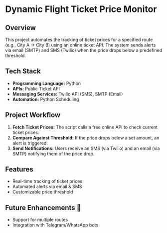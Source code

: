 # Dynamic Flight Ticket Price Monitor

## Overview
This project automates the tracking of ticket prices for a specified route (e.g., City A → City B) using an online ticket API. The system sends alerts via email (SMTP) and SMS (Twilio) when the price drops below a predefined threshold.

## Tech Stack
- **Programming Language:** Python
- **APIs:** Public Ticket API
- **Messaging Services:** Twilio API (SMS), SMTP (Email)
- **Automation:** Python Scheduling

## Project Workflow
1. **Fetch Ticket Prices:** The script calls a free online API to check current ticket prices.
2. **Compare Against Threshold:** If the price drops below a set amount, an alert is triggered.
3. **Send Notifications:** Users receive an SMS (via Twilio) and an email (via SMTP) notifying them of the price drop.

## Features
- Real-time tracking of ticket prices
- Automated alerts via email & SMS
- Customizable price threshold

## Future Enhancements 🚀
- Support for multiple routes
- Integration with Telegram/WhatsApp bots
